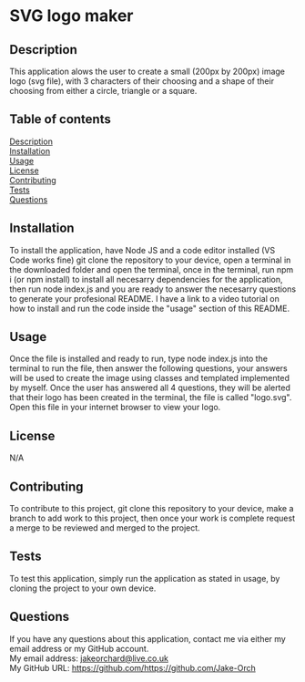 # SVG logo maker   
 
## Description  
This application alows the user to create a small (200px by 200px) image logo (svg file), with 3 characters of their choosing and a shape of their choosing from either a circle, triangle or a square.   
## Table of contents
[Description](#description)  
[Installation](#installation)  
[Usage](#usage)  
[License](#license)  
[Contributing](#contributing)  
[Tests](#tests)  
[Questions](#questions)  
## Installation  
To install the application, have Node JS and a code editor installed (VS Code works fine) git clone the repository to your device, open a terminal in the downloaded folder and open the terminal, once in the terminal, run npm i (or npm install) to install all necesarry dependencies for the application, then run node index.js and you are ready to answer the necesarry questions to generate your profesional README. I have a link to a video tutorial on how to install and run the code inside the "usage" section of this README.    
## Usage  
Once the file is installed and ready to run, type node index.js into the terminal to run the file, then answer the following questions, your answers will be used to create the image using classes and templated implemented by myself. Once the user has answered all 4 questions, they will be alerted that their logo has been created in the terminal, the file is called "logo.svg". Open this file in your internet browser to view your logo.
## License  
N/A
## Contributing  
To contribute to this project, git clone this repository to your device, make a branch to add work to this project, then once your work is complete request a merge to be reviewed and merged to the project.
## Tests  
To test this application, simply run the application as stated in usage, by cloning the project to your own device.   
## Questions  
If you have any questions about this application, contact me via either my email address or my GitHub account.    
My email address: jakeorchard@live.co.uk  
My GitHub URL: https://github.com/https://github.com/Jake-Orch